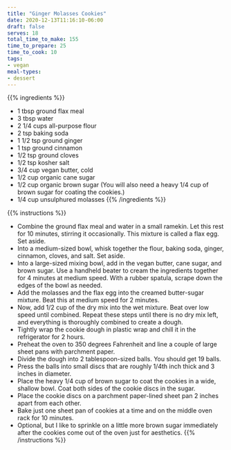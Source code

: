 ```yaml
---
title: "Ginger Molasses Cookies"
date: 2020-12-13T11:16:10-06:00
draft: false
serves: 18
total_time_to_make: 155
time_to_prepare: 25
time_to_cook: 10
tags:
- vegan
meal-types:
- dessert
---
```


{{% ingredients %}}
- 1 tbsp ground flax meal
- 3 tbsp water
- 2 1/4 cups all-purpose flour
- 2 tsp baking soda
- 1 1/2 tsp ground ginger
- 1 tsp ground cinnamon
- 1/2 tsp ground cloves
- 1/2 tsp kosher salt
- 3/4 cup vegan butter, cold
- 1/2 cup organic cane sugar
- 1/2 cup organic brown sugar (You will also need a heavy 1/4 cup of brown sugar for coating the cookies.)
- 1/4 cup unsulphured molasses
{{% /ingredients %}}

{{% instructions %}}
- Combine the ground flax meal and water in a small ramekin. Let this rest for 10 minutes, stirring it occasionally. This mixture is called a flax egg. Set aside.
- Into a medium-sized bowl, whisk together the flour, baking soda, ginger, cinnamon, cloves, and salt. Set aside.
- Into a large-sized mixing bowl, add in the vegan butter, cane sugar, and brown sugar. Use a handheld beater to cream the ingredients together for 4 minutes at medium speed. With a rubber spatula, scrape down the edges of the bowl as needed.
- Add the molasses and the flax egg into the creamed butter-sugar mixture. Beat this at medium speed for 2 minutes.
- Now, add 1/2 cup of the dry mix into the wet mixture. Beat over low speed until combined. Repeat these steps until there is no dry mix left, and everything is thoroughly combined to create a dough.
- Tightly wrap the cookie dough in plastic wrap and chill it in the refrigerator for 2 hours.
- Preheat the oven to 350 degrees Fahrenheit and line a couple of large sheet pans with parchment paper.
- Divide the dough into 2 tablespoon-sized balls. You should get 19 balls.
- Press the balls into small discs that are roughly 1/4th inch thick and 3 inches in diameter.
- Place the heavy 1/4 cup of brown sugar to coat the cookies in a wide, shallow bowl. Coat both sides of the cookie discs in the sugar.
- Place the cookie discs on a parchment paper-lined sheet pan 2 inches apart from each other.
- Bake just one sheet pan of cookies at a time and on the middle oven rack for 10 minutes.
- Optional, but I like to sprinkle on a little more brown sugar immediately after the cookies come out of the oven just for aesthetics.
{{% /instructions %}}
